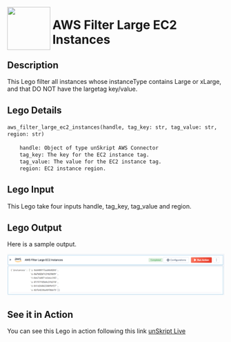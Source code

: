 [<img align="left" src="https://unskript.com/assets/favicon.png" width="100" height="100" style="padding-right: 5px">](https://unskript.com/assets/favicon.png) 
<h1>AWS Filter Large EC2 Instances </h1>

## Description
This Lego filter all instances whose instanceType contains Large or xLarge, and that DO NOT have the largetag key/value.

## Lego Details

    aws_filter_large_ec2_instances(handle, tag_key: str, tag_value: str, region: str)

        handle: Object of type unSkript AWS Connector
        tag_key: The key for the EC2 instance tag.
        tag_value: The value for the EC2 instance tag.
        region: EC2 instance region.

## Lego Input
This Lego take four inputs handle, tag_key, tag_value and region.

## Lego Output
Here is a sample output.

<img src="./1.png">


## See it in Action

You can see this Lego in action following this link [unSkript Live](https://unskript.com)